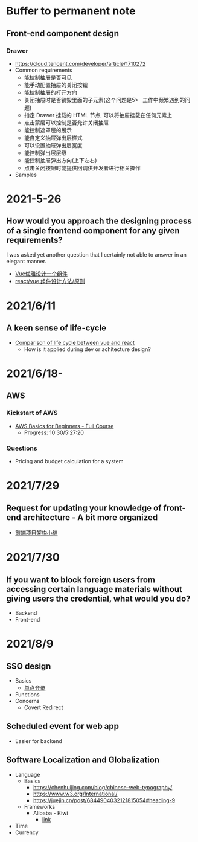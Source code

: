 
# Buffer to permanent note
## Front-end component design
### Drawer
- https://cloud.tencent.com/developer/article/1710272
- Common requirements
  - 能控制抽屉是否可见
  - 能手动配置抽屉的关闭按钮
  - 能控制抽屉的打开方向
  - 关闭抽屉时是否销毁里面的子元素(这个问题是5>  工作中频繁遇到的问题)
  - 指定 Drawer 挂载的 HTML 节点, 可以将抽屉挂载在任何元素上
  - 点击蒙层可以控制是否允许关闭抽屉
  - 能控制遮罩层的展示
  - 能自定义抽屉弹出层样式
  - 可以设置抽屉弹出层宽度
  - 能控制弹出层层级
  - 能控制抽屉弹出方向(上下左右)
  - 点击关闭按钮时能提供回调供开发者进行相关操作
- Samples
# 2021-5-26
## How would you approach the designing process of a single frontend component for any given requirements?
I was asked yet another question that I certainly not able to answer in an elegant manner. 
- [Vue优雅设计一个组件](https://juejin.cn/post/6844904050215878663)
- [react/vue 组件设计方法/原则](https://cloud.tencent.com/developer/article/1710272)

# 2021/6/11
## A keen sense of life-cycle
- [Comparison of life cycle between vue and react](https://programmersought.com/article/76314025698/)
  - How is it applied during dev or achitecture design?
# 2021/6/18-
## AWS

### Kickstart of AWS
- [AWS Basics for Beginners - Full Course](https://www.youtube.com/watch?v=ulprqHHWlng)
  - Progress: 10:30/5:27:20

### Questions
- Pricing and budget calculation for a system


# 2021/7/29
## Request for updating your knowledge of front-end architecture - A bit more organized
- [前端项目架构小结](https://juejin.cn/post/6844903475613007886)

# 2021/7/30
## If you want to block foreign users from accessing certain language materials without giving users the credential, what would you do?
- Backend
- Front-end

# 2021/8/9
## SSO design 
- Basics
  - [单点登录](https://zh.wikipedia.org/wiki/%E5%96%AE%E4%B8%80%E7%99%BB%E5%85%A5)
- Functions
- Concerns
  - Covert Redirect

## Scheduled event for web app
-  Easier for backend

## Software Localization and Globalization
- Language
  - Basics
    - https://chenhuijing.com/blog/chinese-web-typography/
    - https://www.w3.org/International/
    - https://juejin.cn/post/6844904032121815054#heading-9
  - Frameworks
    - Alibaba - Kiwi
      - [link](https://github.com/alibaba/kiwi)
- Time
- Currency